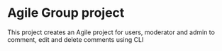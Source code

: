# Agile Group project
This project creates an Agile project for users, moderator and admin to comment, edit and delete comments using CLI
